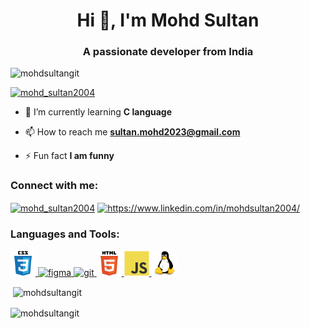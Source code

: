 <h1 align="center">Hi 👋, I'm Mohd Sultan</h1>
<h3 align="center">A passionate developer from India</h3>

<p align="left"> <img src="https://komarev.com/ghpvc/?username=mohdsultangit&label=Profile%20views&color=0e75b6&style=flat" alt="mohdsultangit" /> </p>

<p align="left"> <a href="https://twitter.com/mohd_sultan2004" target="blank"><img src="https://img.shields.io/twitter/follow/mohd_sultan2004?logo=twitter&style=for-the-badge" alt="mohd_sultan2004" /></a> </p>

- 🌱 I’m currently learning **C language**

- 📫 How to reach me **sultan.mohd2023@gmail.com**

- ⚡ Fun fact **I am funny**

<h3 align="left">Connect with me:</h3>
<p align="left">
<a href="https://twitter.com/mohd_sultan2004" target="blank"><img align="center" src="https://raw.githubusercontent.com/rahuldkjain/github-profile-readme-generator/master/src/images/icons/Social/twitter.svg" alt="mohd_sultan2004" height="30" width="40" /></a>
<a href="https://linkedin.com/in/https://www.linkedin.com/in/mohdsultan2004/" target="blank"><img align="center" src="https://raw.githubusercontent.com/rahuldkjain/github-profile-readme-generator/master/src/images/icons/Social/linked-in-alt.svg" alt="https://www.linkedin.com/in/mohdsultan2004/" height="30" width="40" /></a>
</p>

<h3 align="left">Languages and Tools:</h3>
<p align="left"> <a href="https://www.w3schools.com/css/" target="_blank" rel="noreferrer"> <img src="https://raw.githubusercontent.com/devicons/devicon/master/icons/css3/css3-original-wordmark.svg" alt="css3" width="40" height="40"/> </a> <a href="https://www.figma.com/" target="_blank" rel="noreferrer"> <img src="https://www.vectorlogo.zone/logos/figma/figma-icon.svg" alt="figma" width="40" height="40"/> </a> <a href="https://git-scm.com/" target="_blank" rel="noreferrer"> <img src="https://www.vectorlogo.zone/logos/git-scm/git-scm-icon.svg" alt="git" width="40" height="40"/> </a> <a href="https://www.w3.org/html/" target="_blank" rel="noreferrer"> <img src="https://raw.githubusercontent.com/devicons/devicon/master/icons/html5/html5-original-wordmark.svg" alt="html5" width="40" height="40"/> </a> <a href="https://developer.mozilla.org/en-US/docs/Web/JavaScript" target="_blank" rel="noreferrer"> <img src="https://raw.githubusercontent.com/devicons/devicon/master/icons/javascript/javascript-original.svg" alt="javascript" width="40" height="40"/> </a> <a href="https://www.linux.org/" target="_blank" rel="noreferrer"> <img src="https://raw.githubusercontent.com/devicons/devicon/master/icons/linux/linux-original.svg" alt="linux" width="40" height="40"/> </a> </p>

<p>&nbsp;<img align="center" src="https://github-readme-stats.vercel.app/api?username=mohdsultangit&show_icons=true&locale=en" alt="mohdsultangit" /></p>

<p><img align="center" src="https://github-readme-streak-stats.herokuapp.com/?user=mohdsultangit&" alt="mohdsultangit" /></p>

<!--
**MohdSultanGit/MohdSultanGit** is a ✨ _special_ ✨ repository because its `README.md` (this file) appears on your GitHub profile.

Here are some ideas to get you started:

- 🔭 I’m currently working on ...
- 🌱 I’m currently learning ...
- 👯 I’m looking to collaborate on ...
- 🤔 I’m looking for help with ...
- 💬 Ask me about ...
- 📫 How to reach me: ...
- 😄 Pronouns: ...
- ⚡ Fun fact: ...
-->
